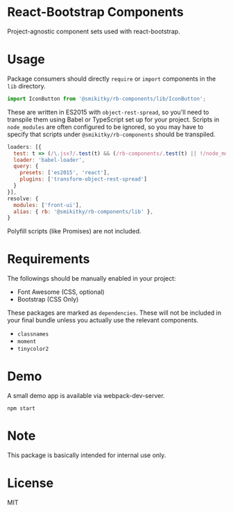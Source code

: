 # React-Bootstrap Components

Project-agnostic component sets used with react-bootstrap.

# Usage

Package consumers should directly `require` or `import` components
in the `lib` directory.

```js
import IconButton from '@smikitky/rb-components/lib/IconButton';
```

These are written in ES2015 with `object-rest-spread`,
so you'll need to transpile them using Babel or TypeScript set up for your project.
Scripts in `node_modules` are often configured to be ignored, so you may have to
specify that scripts under `@smikitky/rb-components` should be transpiled.

```js
loaders: [{
  test: t => (/\.jsx?/.test(t) && (/rb-components/.test(t) || !/node_modules/.test(t))),
  loader: 'babel-loader',
  query: {
    presets: ['es2015', 'react'],
    plugins: ['transform-object-rest-spread']
  }
}],
resolve: {
  modules: ['front-ui'],
  alias: { rb: '@smikitky/rb-components/lib' },
}
```

Polyfill scripts (like Promises) are not included.

# Requirements

The followings should be manually enabled in your project:

- Font Awesome (CSS, optional)
- Bootstrap (CSS Only)

These packages are marked as `dependencies`. These will not be included
in your final bundle unless you actually use the relevant components.

- `classnames`
- `moment`
- `tinycolor2`

# Demo

A small demo app is available via webpack-dev-server.

```
npm start
```

# Note

This package is basically intended for internal use only.

# License

MIT
